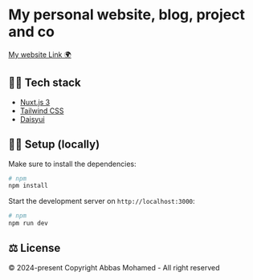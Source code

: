 # My personal website, blog, project and co

[My website Link 🌍](https://abbas-mohamed.netlify.app/)

## 🤹‍♂️ Tech stack

- [Nuxt.js 3](https://nuxtjs.org/)
- [Tailwind CSS](https://tailwindcss.com/)
- [Daisyui](https://daisyui.com/)

## 👨‍💻 Setup (locally)

Make sure to install the dependencies:

```bash
# npm
npm install

```

Start the development server on `http://localhost:3000`:

```bash
# npm
npm run dev

```

## ⚖️ License

© 2024-present Copyright Abbas Mohamed - All right reserved
